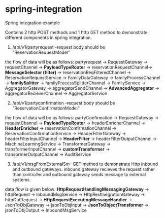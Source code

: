 # spring-integration
Spring integration example

Contains 2 http POST methods and 1 http GET method to demonstrate different components in spring integration.

1) /api/v1/partyrequest
  -request body should be "ReservationRequestModel"
  
  the flow of data will be as follows:
  partyrequest -> RequestGateway -> requestChannel -> **PayloadTypeRouter** -> reservationRequestChannel-> **MessageSelector (filter)** -> reservationReqFilteredChannel 
    -> ReservationRequestService -> FamilyDataGateway -> familyProcessChannel -> **familySplitter** -> familyProcessSplitterChannel -> FamilyService -> AggregatorGateway 
    -> aggregatorSendChannel -> **AdvancedAggregator** -> aggregatorRecieverChannel -> AggregatorService
 
 2) /api/v1/partyconfirmation
  -request body should be "ReservationConfirmationModel"
  
  the flow of data will be as follows:
  partyConfirmation -> RequestGateway -> requestChannel -> **PayloadTypeRouter** -> headerEnricherChannel -> **HeaderEnricher** -> reservationConfirmationChannel 
    -> ReservationConfirmationService -> HeaderFilterGateway -> headerFilterInputChannel -> **HeaderFilter** -> headerFilterOutputChannel -> MachineLearningService 
    -> TransformerGateway -> transformerInputChannel -> **customTransformer** -> transormerOutputChannel -> AuditService
 
 3) /api/v1/msgFromExternalSm
  -GET method to demonstrate Http inbound and outbound gateways. inbound gateway recieves the request rather than controller and outbound gateway sends message to external systems.
  
  data flow is given below:
    **HttpRequestHandlingMessagingGateway** -> httpRequest -> InboundMsgService -> HttpRestInegrationGateway -> httpOutRequest -> **HttpRequestExecutingMessageHandler**
    -> JsonToObjGateway -> jsonToObjInput -> **JsonToObjectTransformer** -> jsonToObjOutput -> InboundMsgService
